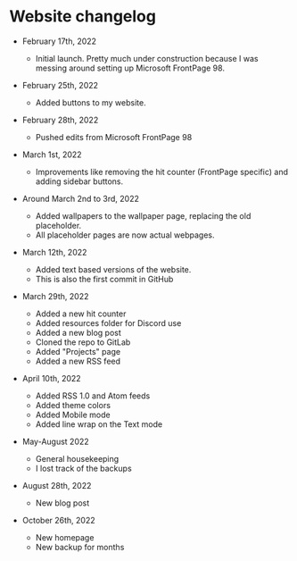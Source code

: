 # Website changelog

* February 17th, 2022
  * Initial launch. Pretty much under construction because I was messing around setting up Microsoft FrontPage 98.

* February 25th, 2022
  * Added buttons to my website. 

* February 28th, 2022
  * Pushed edits from Microsoft FrontPage 98 

* March 1st, 2022
  * Improvements like removing the hit counter (FrontPage specific) and
adding sidebar buttons. 

* Around March 2nd to 3rd, 2022
  * Added wallpapers to the wallpaper page, replacing the old placeholder. 
  * All placeholder pages are now actual webpages. 

* March 12th, 2022 
  * Added text based versions of the website.
  * This is also the first commit in GitHub

* March 29th, 2022
  * Added a new hit counter
  * Added resources folder for Discord use 
  * Added a new blog post
  * Cloned the repo to GitLab
  * Added "Projects" page
  * Added a new RSS feed

* April 10th, 2022
  * Added RSS 1.0 and Atom feeds
  * Added theme colors
  * Added Mobile mode
  * Added line wrap on the Text mode

* May-August 2022

  * General housekeeping
  * I lost track of the backups

* August 28th, 2022
  * New blog post

* October 26th, 2022
  * New homepage
  * New backup for months
